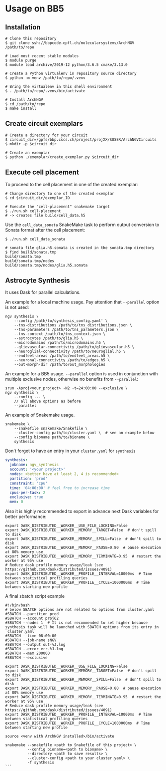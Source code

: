 # Usage on BB5

## Installation

```shell
# Clone this repository
$ git clone ssh://bbpcode.epfl.ch/molecularsystems/ArchNGV /path/to/repo

# Load most recent stable modules
$ module purge
$ module load archive/2019-12 python/3.6.5 cmake/3.13.0

# Create a Python virtualenv in repository source directory
$ python -m venv /path/to/repo/.venv

# Bring the virtualenv in this shell environment
$ . /path/to/repo/.venv/bin/activate

# Install ArchNGV
$ cd /path/to/repo
$ make install
```

## Create circuit exemplars

```shell
# Create a directory for your circuit
$ circuit_dir=/gpfs/bbp.cscs.ch/project/projXX/$USER/ArchNGVCircuits
$ mkdir -p $circuit_dir

# Create an exemplar
$ python ./exemplar/create_exemplar.py $circuit_dir
```

## Execute cell placement

To proceed to the cell placement in one of the created exemplar:

```
# Change directory to one of the created exemplar
$ cd $circuit_dir/exemplar_ID

# Execute the "cell-placement" snakemake target
$ ./run.sh cell-placement
# -> creates file build/cell_data.h5
```

Use the `cell_data_sonata` SnakeMake task to perform output conversion to Sonata format
after the cell placement:

```shell
$ ./run.sh cell_data_sonata

# sonata file glia.h5.somata is created in the sonata.tmp directory
$ find build/sonata.tmp
build/sonata.tmp
build/sonata.tmp/nodes
build/sonata.tmp/nodes/glia.h5.somata
```

## Astrocyte Synthesis

It uses Dask for parallel calculations.

An example for a local machine usage. Pay attention that `--parallel` option is not used:
```shell
ngv synthesis \
    --config /path/to/synthesis_config.yaml' \
    --tns-distributions /path/to/tns_distributions.json \
    --tns-parameters /path/to/tns_parameters.json \
    --tns-context /path/to/tns_context.json \
    --astrocytes /path/to/glia.h5 \
    --microdomains /path/to/microdomains.h5 \
    --gliovascular-connectivity /path/to/gliovascular.h5 \
    --neuroglial-connectivity /path/to/neuroglial.h5 \
    --endfeet-areas /path/to/endfeet_areas.h5 \
    --neuronal-connectivity /path/to/edges.h5 \
    --out-morph-dir /path/to/out_morphologies
```
An example for a BB5 usage. `--parallel` option is used in conjunction with multiple exclusive
nodes, otherwise no benefits from `--parallel`:
```shell
srun -Aproj<your_project> -N2 -t=24:00:00 --exclusive \
ngv synthesis \
    --config ... \
    // all above options as before
    --parallel
```
An example of Snakemake usage. 
```shell
snakemake \
    --snakefile snakemake/Snakefile \
    --cluster-config path/to/cluster.yaml \  # see an example below
    --config bioname path/to/bioname \
    synthesis
```

Don't forget to have an entry in your `cluster.yaml` for `synthesis`
```yaml
synthesis:
  jobname: ngv_synthesis
  account: '<your project>'
  nodes: <better have at least 2, 4 is recommended>
  partition: 'prod'
  constraint: 'cpu'
  time: '04:00:00' # feel free to increase time 
  cpus-per-task: 2
  exclusive: true
  mem: 0
```

Also it is highly recommended to export in advance next Dask variables for better performance:
```shell
export DASK_DISTRIBUTED__WORKER__USE_FILE_LOCKING=False
export DASK_DISTRIBUTED__WORKER__MEMORY__TARGET=False  # don't spill to disk
export DASK_DISTRIBUTED__WORKER__MEMORY__SPILL=False  # don't spill to disk
export DASK_DISTRIBUTED__WORKER__MEMORY__PAUSE=0.80  # pause execution at 80% memory use
export DASK_DISTRIBUTED__WORKER__MEMORY__TERMINATE=0.95  # restart the worker at 95% use
# Reduce dask profile memory usage/leak (see https://github.com/dask/distributed/issues/4091)
export DASK_DISTRIBUTED__WORKER__PROFILE__INTERVAL=10000ms  # Time between statistical profiling queries
export DASK_DISTRIBUTED__WORKER__PROFILE__CYCLE=1000000ms  # Time between starting new profile
```

A final sbatch script example
```shell
#!/bin/bash
# below SBATCH options are not related to options from cluster.yaml 
#SBATCH --partition prod
#SBATCH --account proj62
#SBATCH --nodes 1  # It is not recommended to set higher because synthesis task will be launched with SBATCH options from its entry in `cluster.yaml`  
#SBATCH --time 08:00:00
#SBATCH --job-name sNGV
#SBATCH --output out-%J.log
#SBATCH --error err-%J.log
#SBATCH --mem 200000
#SBATCH --exclusive
​
export DASK_DISTRIBUTED__WORKER__USE_FILE_LOCKING=False
export DASK_DISTRIBUTED__WORKER__MEMORY__TARGET=False  # don't spill to disk
export DASK_DISTRIBUTED__WORKER__MEMORY__SPILL=False  # don't spill to disk
export DASK_DISTRIBUTED__WORKER__MEMORY__PAUSE=0.80  # pause execution at 80% memory use
export DASK_DISTRIBUTED__WORKER__MEMORY__TERMINATE=0.95  # restart the worker at 95% use
# Reduce dask profile memory usage/leak (see https://github.com/dask/distributed/issues/4091)
export DASK_DISTRIBUTED__WORKER__PROFILE__INTERVAL=10000ms  # Time between statistical profiling queries
export DASK_DISTRIBUTED__WORKER__PROFILE__CYCLE=1000000ms  # Time between starting new profile

source <venv with ArchNGV installed>/bin/activate
​
snakemake --snakefile <path to Snakefile of this project> \
          --config bioname=<path to bioname> \
          --directory <path to save results> \
          --cluster-config <path to your cluster.yaml> \
          -f synthesis
​```
